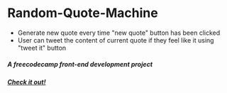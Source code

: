 # Random-Quote-Machine
- Generate new quote every time "new quote" button has been clicked
- User can tweet the content of current quote if they feel like it using "tweet it" button

##### A freecodecamp front-end development project
##### [Check it out!](https://trangtmtran.github.io/Random-Quote-Machine/)
